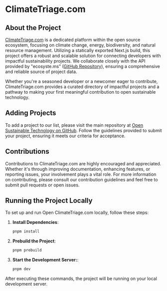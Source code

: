 # ClimateTriage.com 

## About the Project

[ClimateTriage.com](https://climatetriage.com/)  is a dedicated platform within the open source ecosystem, focusing on climate change, energy, biodiversity, and natural resource management. Utilizing a statically exported Next.js build, this project offers a robust and scalable solution for connecting developers with impactful sustainability projects. We collaborate closely with the API provided by "ecosyste.ms" ([GitHub Repository](https://github.com/ecosyste-ms/ost)), ensuring a comprehensive and reliable source of project data.

Whether you're a seasoned developer or a newcomer eager to contribute, ClimateTriage.com provides a curated directory of impactful projects and a pathway to making your first meaningful contribution to open sustainable technology.

## Adding Projects

To add a project to our list, please visit the main repository at [Open Sustainable Technology on GitHub](https://github.com/protontypes/open-sustainable-technology). Follow the guidelines provided to submit your project, ensuring it meets our criteria for acceptance.

## Contributions

Contributions to ClimateTriage.com are highly encouraged and appreciated. Whether it's through improving documentation, enhancing features, or reporting issues, your involvement plays a vital role. For more information on contributing, please consult our contribution guidelines and feel free to submit pull requests or open issues.

## Running the Project Locally

To set up and run Open ClimateTriage.com locally, follow these steps:

1. **Install Dependencies**:

   ```bash
   pnpm install
   ```

2. **Prebuild the Project**:

   ```bash
   pnpm prebuild
   ```

3. **Start the Development Server:**:
   ```bash
   pnpm dev
   ```

After executing these commands, the project will be running on your local development server.
